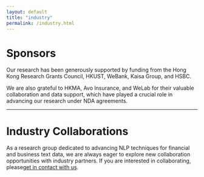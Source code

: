 ```yaml
---
layout: default
title: "industry"
permalink: /industry.html
---
```


# Sponsors

Our research has been generously supported by funding from the Hong Kong Research Grants Council, HKUST, WeBank, Kaisa Group, and HSBC.

We are also grateful to HKMA, Avo Insurance, and WeLab for their valuable collaboration and data support, which have played a crucial role in advancing our research under NDA agreements.

---

# Industry Collaborations

As a research group dedicated to advancing NLP techniques for financial and business text data, we are always eager to explore new collaboration opportunities with industry partners. If you are interested in collaborating, please<a class="mx-1" href="contact">get in contact with us</a>.
